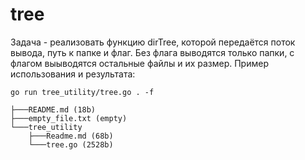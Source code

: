 # tree

Задача - реализовать функцию dirTree, которой передаётся поток вывода, путь к папке и флаг. Без флага выводятся только папки, с флагом выыводятся остальные файлы и их размер.
Пример использования и результата:

`go run tree_utility/tree.go . -f`

```
├───README.md (18b)
├───empty_file.txt (empty)
└───tree_utility
	├───Readme.md (68b)
	└───tree.go (2528b)
```
